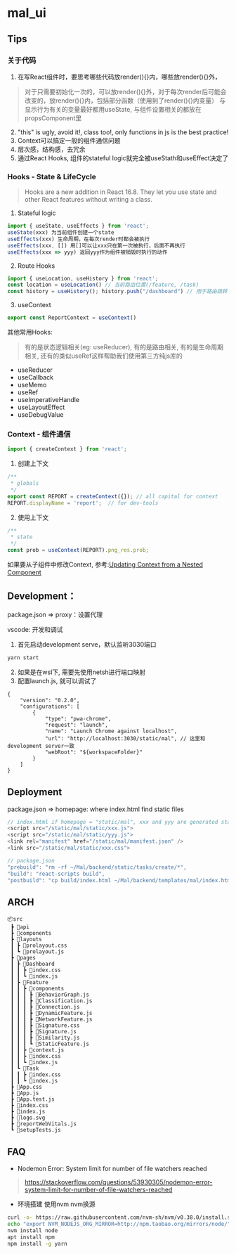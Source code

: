 # mal_ui

## Tips

### 关于代码

1. 在写React组件时，要思考哪些代码放render(){}内，哪些放render(){}外，
> 对于只需要初始化一次的，可以放render(){}外，对于每次render后可能会改变的，放render(){}内，包括部分函数（使用到了render(){}内变量）
> 与显示行为有关的变量最好都用useState, 与组件设置相关的都放在propsComponent里
2. "this" is ugly, avoid it!, class too!, only functions in js is the best practice!
3. Context可以搞定一般的组件通信问题
4. 层次感，结构感，去冗余
5. 通过React Hooks, 组件的stateful logic就完全被useStath和useEffect决定了

### Hooks - State & LifeCycle
> Hooks are a new addition in React 16.8. They let you use state and other React features without writing a class.

1. Stateful logic 
```javascript
import { useState, useEffects } from 'react';
useState(xxx) 为当前组件创建一个state
useEffects(xxx) 生命周期，在每次render时都会被执行
useEffects(xxx, []) 用[]可以让xxx只在第一次被执行，后面不再执行
useEffects(xxx => yyy) 返回yyy作为组件被销毁时执行的动作
```
2. Route Hooks
```javascript
import { useLocation, useHistory } from 'react';
const location = useLocation() // 当前路由位置(/feature, /task)
const history = useHistory(); history.push("/dashboard") // 用于路由跳转
```

3. useContext
```javascript
export const ReportContext = useContext()
```

其他常用Hooks:
> 有的是状态逻辑相关(eg: useReducer), 有的是路由相关, 有的是生命周期相关, 还有的类似useRef这样帮助我们使用第三方纯js库的

- useReducer
- useCallback
- useMemo
- useRef
- useImperativeHandle
- useLayoutEffect
- useDebugValue

### Context - 组件通信

```javascript
import { createContext } from 'react';
```
1. 创建上下文
```javascript
/**
 * globals 
 */
export const REPORT = createContext({}); // all capital for context
REPORT.displayName = 'report';  // for dev-tools 
```

2. 使用上下文
```javascript
/**
 * state
 */
const prob = useContext(REPORT).png_res.prob;
```

如果要从子组件中修改Context, 参考:[Updating Context from a Nested Component](https://reactjs.org/docs/context.html#updating-context-from-a-nested-component)

## Development：

package.json => proxy：设置代理

vscode: 开发和调试
1. 首先启动development serve，默认监听3030端口
```bash
yarn start
```
2. 如果是在wsl下, 需要先使用netsh进行端口映射
3. 配置launch.js, 就可以调试了
```
{
    "version": "0.2.0",
    "configurations": [
        {
            "type": "pwa-chrome",
            "request": "launch",
            "name": "Launch Chrome against localhost",
            "url": "http://localhost:3030/static/mal", // 这里和development server一致
            "webRoot": "${workspaceFolder}"
        }
    ]
}
```

## Deployment

package.json => homepage: where index.html find static files
```javascript
// index.html if homepage = "static/mal", xxx and yyy are generated static files 
<script src="/static/mal/static/xxx.js">
<script src="/static/mal/static/yyy.js">
<link rel="manifest" href="/static/mal/manifest.json" />
<link src="/static/mal/static/xxx.css">
```
```javascript
// package.json
"prebuild": "rm -rf ~/Mal/backend/static/tasks/create/*",
"build": "react-scripts build",
"postbuild": "cp build/index.html ~/Mal/backend/templates/mal/index.html && cp -r build/* ~/Mal/backend/static/mal",
```

## ARCH

```
📦src
 ┣ 📂api
 ┣ 📂components
 ┣ 📂layouts
 ┃ ┣ 📜prolayout.css
 ┃ ┗ 📜prolayout.js
 ┣ 📂pages
 ┃ ┣ 📂Dashboard
 ┃ ┃ ┣ 📜index.css
 ┃ ┃ ┗ 📜index.js
 ┃ ┣ 📂Feature
 ┃ ┃ ┣ 📂components
 ┃ ┃ ┃ ┣ 📜BehaviorGraph.js
 ┃ ┃ ┃ ┣ 📜Classification.js
 ┃ ┃ ┃ ┣ 📜Connection.js
 ┃ ┃ ┃ ┣ 📜DynamicFeature.js
 ┃ ┃ ┃ ┣ 📜NetworkFeature.js
 ┃ ┃ ┃ ┣ 📜Signature.css
 ┃ ┃ ┃ ┣ 📜Signature.js
 ┃ ┃ ┃ ┣ 📜Similarity.js
 ┃ ┃ ┃ ┗ 📜StaticFeature.js
 ┃ ┃ ┣ 📜context.js
 ┃ ┃ ┣ 📜index.css
 ┃ ┃ ┗ 📜index.js
 ┃ ┗ 📂Task
 ┃ ┃ ┣ 📜index.css
 ┃ ┃ ┗ 📜index.js
 ┣ 📜App.css
 ┣ 📜App.js
 ┣ 📜App.test.js
 ┣ 📜index.css
 ┣ 📜index.js
 ┣ 📜logo.svg
 ┣ 📜reportWebVitals.js
 ┗ 📜setupTests.js
```

## FAQ

- Nodemon Error: System limit for number of file watchers reached
> https://stackoverflow.com/questions/53930305/nodemon-error-system-limit-for-number-of-file-watchers-reached

- 环境搭建 使用nvm
nvm换源
```bash
curl -o- https://raw.githubusercontent.com/nvm-sh/nvm/v0.38.0/install.sh | bash # 下载nvm
echo "export NVM_NODEJS_ORG_MIRROR=http://npm.taobao.org/mirrors/node/" >>  ~/.bashrc
nvm install node
apt install npm
npm install -g yarn 
```
